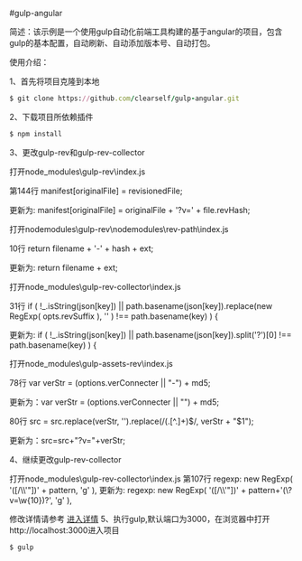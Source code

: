 #gulp-angular

简述：该示例是一个使用gulp自动化前端工具构建的基于angular的项目，包含gulp的基本配置，自动刷新、自动添加版本号、自动打包。

使用介绍：

1、首先将项目克隆到本地

```ruby
$ git clone https://github.com/clearself/gulp-angular.git
```
2、下载项目所依赖插件

```ruby
$ npm install
```
3、更改gulp-rev和gulp-rev-collector

打开node_modules\gulp-rev\index.js

第144行 manifest[originalFile] = revisionedFile;

更新为: manifest[originalFile] = originalFile + '?v=' + file.revHash;

打开nodemodules\gulp-rev\nodemodules\rev-path\index.js

10行 return filename + '-' + hash + ext;

更新为: return filename + ext;

打开node_modules\gulp-rev-collector\index.js

31行 if ( !_.isString(json[key]) || path.basename(json[key]).replace(new RegExp( opts.revSuffix ), '' ) !==  path.basename(key) ) {

更新为: if ( !_.isString(json[key]) || path.basename(json[key]).split('?')[0] !== path.basename(key) ) {

打开node_modules\gulp-assets-rev\index.js

78行 var verStr = (options.verConnecter || "-") + md5;

更新为：var verStr = (options.verConnecter || "") + md5;

80行 src = src.replace(verStr, '').replace(/(\.[^\.]+)$/, verStr + "$1");

更新为：src=src+"?v="+verStr;


4、继续更改gulp-rev-collector

打开node_modules\gulp-rev-collector\index.js
第107行 regexp: new RegExp( '([\/\\\\\'"])' + pattern, 'g' ),
更新为: regexp: new RegExp( '([\/\\\\\'"])' + pattern+'(\\?v=\\w{10})?', 'g' ),

修改详情请参考  [进入详情](http://www.jb51.net/article/100652.htm "进入详情") 
5、执行gulp,默认端口为3000，在浏览器中打开http://localhost:3000进入项目
```ruby
$ gulp
```



